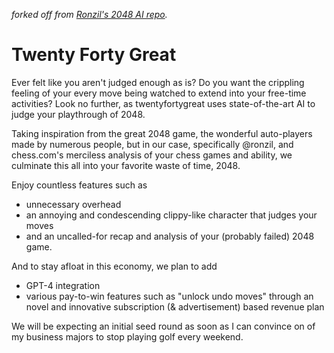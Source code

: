 _forked off from [Ronzil's 2048 AI repo](https://github.com/ronzil/2048-AI)._
<!-- 
# 2048 AI - Using no hard-coded knowledge about the game.

AI for the game [2048](https://github.com/gabrielecirulli/2048).

See it in action [here](http://ronzil.github.io/2048-AI/).

After seeing several AI projects for the game, I was interested in creating an AI that does not contain any hard-coded knowledge about the game (like scoring functions, heuristics etc). Instead the AI should "find out for itself" without me, the programmer having to know anything about game strategy.

The implemented algorithm chooses which move to play like this: For each possible move, play it and then continue to play **random moves** until the game is finished. This is done many times and the move that returns the highest average score is chosen.

The success of the AI is surprising as a random-walk game finishes quite quickly, yet choosing the highest yielding move among the random-walk games, results in very good game play. Using only 100 runs per move the AI reaches the desired 2048 tile 80% of the runs and the 4096 tile 50%!

I've also created a version in C++ using the very clever and highly optimized version by nneonneo. You can find it [here](https://github.com/ronzil/2048-ai-cpp)

For a detailed discussion, [check out my answer on stackoverflow](http://stackoverflow.com/a/23853848/632039).

 -->
 
 
# Twenty Forty Great

Ever felt like you aren't judged enough as is? Do you want the crippling feeling of your every move being watched to extend into your free-time activities? Look no further, as twentyfortygreat uses state-of-the-art AI to judge your playthrough of 2048.

Taking inspiration from the great 2048 game, the wonderful auto-players made by numerous people, but in our case, specifically @ronzil, and chess.com's merciless analysis of your chess games and ability, we culminate this all into your favorite waste of time, 2048.

Enjoy countless features such as
- unnecessary overhead
- an annoying and condescending clippy-like character that judges your moves
- and an uncalled-for recap and analysis of your (probably failed) 2048 game.

And to stay afloat in this economy, we plan to add
- GPT-4 integration
- various pay-to-win features such as "unlock undo moves"
through an novel and innovative subscription (& advertisement) based revenue plan

We will be expecting an initial seed round as soon as I can convince on of my business majors to stop playing golf every weekend.
